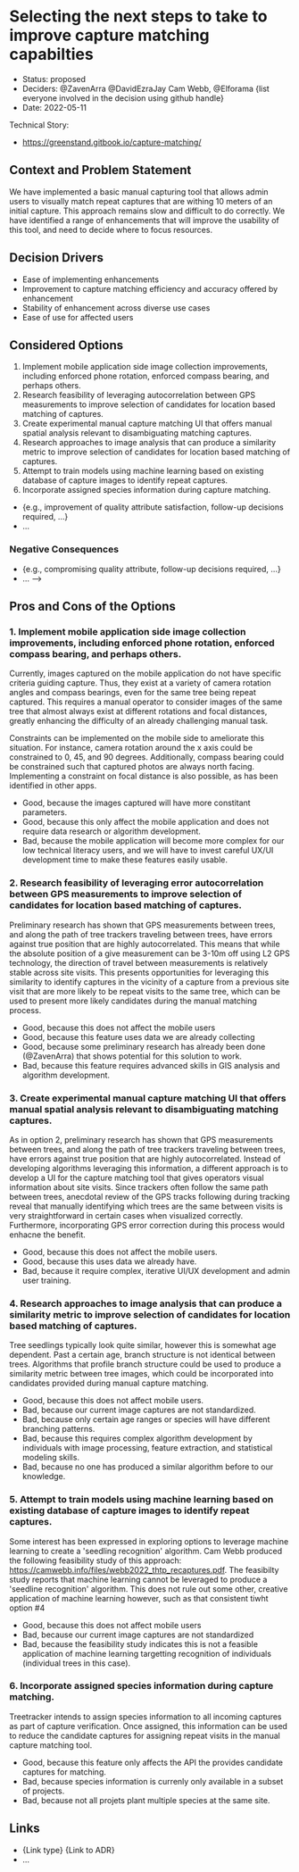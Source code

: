 # Selecting the next steps to take to improve capture matching capabilties

* Status: proposed 
* Deciders: @ZavenArra @DavidEzraJay Cam Webb, @Elforama {list everyone involved in the decision using github handle} <!-- optional -->
* Date: 2022-05-11

Technical Story:
* https://greenstand.gitbook.io/capture-matching/


## Context and Problem Statement

We have implemented a basic manual capturing tool that allows admin users to visually match repeat captures that are withing 10 meters of an initial capture.  This approach remains slow and difficult to do correctly.  We have identified a range of enhancements that will improve the usability of this tool, and need to decide where to focus resources.


## Decision Drivers <!-- optional -->

* Ease of implementing enhancements
* Improvement to capture matching efficiency and accuracy offered by enhancement
* Stability of enhancement across diverse use cases
* Ease of use for affected users

## Considered Options

1. Implement mobile application side image collection improvements, including enforced phone rotation, enforced compass bearing, and perhaps others.
2. Research feasibility of leveraging autocorrelation between GPS measurements to improve selection of candidates for location based matching of captures.
3. Create experimental manual capture matching UI that offers manual spatial analysis relevant to disambiguating matching captures.
4. Research approaches to image analysis that can produce a similarity metric to improve selection of candidates for location based matching of captures.
5. Attempt to train models using machine learning based on existing database of capture images to identify repeat captures.
6. Incorporate assigned species information during capture matching.

<!--
## Decision Outcome

Chosen option: "{option 1}", because {justification. e.g., only option, which meets k.o. criterion decision driver | which resolves force {force} | … | comes out best (see below)}.

### Positive Consequences <!-- optional -->

* {e.g., improvement of quality attribute satisfaction, follow-up decisions required, …}
* …

### Negative Consequences <!-- optional -->

* {e.g., compromising quality attribute, follow-up decisions required, …}
* …
-->

## Pros and Cons of the Options

### 1. Implement mobile application side image collection improvements, including enforced phone rotation, enforced compass bearing, and perhaps others.

Currently, images captured on the mobile application do not have specific criteria guiding capture.  Thus, they exist at a variety of camera rotation angles and compass bearings, even for the same tree being repeat captured.  This requires a manual operator to consider images of the same tree that almost always exist at different rotations and focal distances, greatly enhancing the difficulty of an already challenging manual task.

Constraints can be implemented on the mobile side to ameliorate this situation.  For instance, camera rotation around the x axis could be constrained to 0, 45, and 90 degrees.  Additionally, compass bearing could be constrained such that captured photos are always north facing.  Implementing a constraint on focal distance is also possible, as has been identified in other apps.  

* Good, because the images captured will have more constitant parameters. 
* Good, because this only affect the mobile application and does not require data research or algorithm development.
* Bad, because the mobile application will become more complex for our low technical literacy users, and we will have to invest careful UX/UI development time to make these features easily usable.

### 2. Research feasibility of leveraging error autocorrelation between GPS measurements to improve selection of candidates for location based matching of captures.

Preliminary research has shown that GPS measurements between trees, and along the path of tree trackers traveling between trees, have errors against true position that are highly autocorrelated.  This means that while the absolute position of a give measurement can be 3-10m off using L2 GPS technology, the direction of travel between measurements is relatively stable across site visits.  This presents opportunities for leveraging this similarity to identify captures in the vicinity of a capture from a previous site visit that are more likely to be repeat visits to the same tree, which can be used to present more likely candidates during the manual matching process.

* Good, because this does not affect the mobile users 
* Good, because this feature uses data we are already collecting
* Good, because some preliminary research has already been done (@ZavenArra) that shows potential for this solution to work.
* Bad, because this feature requires advanced skills in GIS analysis and algorithm development.

### 3. Create experimental manual capture matching UI that offers manual spatial analysis relevant to disambiguating matching captures.

As in option 2, preliminary research has shown that GPS measurements between trees, and along the path of tree trackers traveling between trees, have errors against true position that are highly autocorrelated.  Instead of developing algorithms leveraging this information, a different approach is to develop a UI for the capture matching tool that gives operators visual information about site visits.  Since trackers often follow the same path between trees, anecdotal review of the GPS tracks following during tracking reveal that manually identifying which trees are the same between visits is very straightforward in certain cases when visualized correctly.  Furthermore, incorporating GPS error correction during this process would enhacne the benefit.

* Good, because this does not affect the mobile users.
* Good, because this uses data we already have.
* Bad, because it require complex, iterative UI/UX development and admin user training.

### 4. Research approaches to image analysis that can produce a similarity metric to improve selection of candidates for location based matching of captures.

Tree seedlings typically look quite similar, however this is somewhat age dependent.  Past a certain age, branch structure is not identical between trees.  Algorithms that profile branch structure could be used to produce a similarity metric between tree images, which could be incorporated into candidates provided during manual capture matching.

* Good, because this does not affect mobile users.
* Bad, because our current image captures are not standardized.
* Bad, because only certain age ranges or species will have different branching patterns.
* Bad, because this requires complex algorithm development by individuals with image processing, feature extraction, and statistical modeling skills.
* Bad, because no one has produced a similar algorithm before to our knowledge.

### 5. Attempt to train models using machine learning based on existing database of capture images to identify repeat captures.

Some interest has been expressed in exploring options to leverage machine learning to create a 'seedling recognition' algorithm.  Cam Webb produced the following feasibility study of this approach: https://camwebb.info/files/webb2022_thtp_recaptures.pdf.  The feasibilty study reports that machine learning cannot be leveraged to produce a 'seedline recognition' algorithm.   This does not rule out some other, creative application of machine learning however, such as that consistent tiwht option #4  

* Good, because this does not affect mobile users
* Bad, because our current image captures are not standardized
* Bad, because the feasibility study indicates this is not a feasible application of machine learning targetting recognition of individuals (individual trees in this case).


### 6. Incorporate assigned species information during capture matching.

Treetracker intends to assign species information to all incoming captures as part of capture verification.  Once assigned, this information can be used to reduce the candidate captures for assigning repeat visits in the manual capture matching tool.

* Good, because this feature only affects the API the provides candidate captures for matching.
* Bad, because species information is currenly only available in a subset of projects.
* Bad, because not all projets plant multiple species at the same site.



## Links <!-- optional -->

* {Link type} {Link to ADR} <!-- example: Refined by [ADR-0005](0005-example.md) -->
* … <!-- numbers of links can vary -->

